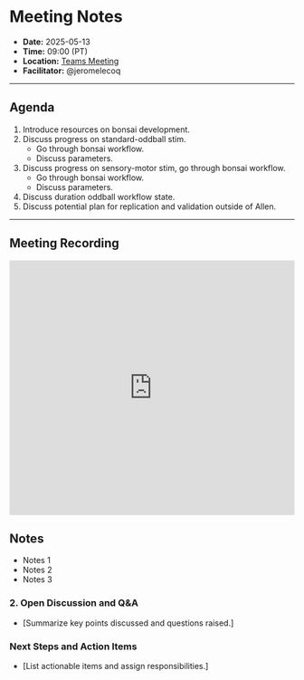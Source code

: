 # Meeting Notes
- **Date:** 2025-05-13
- **Time:** 09:00 (PT)
- **Location:** [Teams Meeting](https://teams.microsoft.com/l/meetup-join/19%3ameeting_Y2Q3MDViNGMtOTIwMC00ZjMzLTk3MjMtYWU3MDhiMzZjYmM1%40thread.v2/0?context=%7b%22Tid%22%3a%2232669cd6-737f-4b39-8bdd-d6951120d3fc%22%2c%22Oid%22%3a%229396d18b-b5cf-4bed-98a0-1cfb7dc82663%22%7d)
- **Facilitator:** @jeromelecoq
  
---

## Agenda

1. Introduce resources on bonsai development.
2. Discuss progress on standard-oddball stim.
     - Go through bonsai workflow.
     - Discuss parameters.
4. Discuss progress on sensory-motor stim, go through bonsai workflow.
     - Go through bonsai workflow.
     - Discuss parameters.
7. Discuss duration oddball workflow state.
8. Discuss potential plan for replication and validation outside of Allen. 


---

## Meeting Recording

<div class="video-wrapper">
    <iframe width="100%" height="450" src="https://www.youtube.com/watch?v=12tiqefrExs" title="OpenScope Predictive Processing Meeting - May 13, 2025" frameborder="0" allow="accelerometer; autoplay; clipboard-write; encrypted-media; gyroscope; picture-in-picture; web-share" allowfullscreen></iframe>
</div>


## Notes

- Notes 1
- Notes 2
- Notes 3

### 2. Open Discussion and Q&A
- [Summarize key points discussed and questions raised.]

### Next Steps and Action Items
- [List actionable items and assign responsibilities.]
